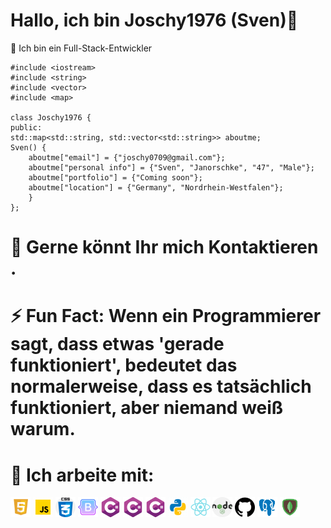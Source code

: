 # Hallo, ich bin Joschy1976 (Sven)👋



 Ich bin ein Full-Stack-Entwickler


    
    #include <iostream>
    #include <string>
    #include <vector>
    #include <map>

    class Joschy1976 {
    public:
    std::map<std::string, std::vector<std::string>> aboutme;
    Sven() {
        aboutme["email"] = {"joschy0709@gmail.com"};
        aboutme["personal info"] = {"Sven", "Janorschke", "47", "Male"};
        aboutme["portfolio"] = {"Coming soon"};
        aboutme["location"] = {"Germany", "Nordrhein-Westfalen"};
        }
    };
# 💬 Gerne könnt Ihr mich Kontaktieren .

# ⚡ Fun Fact: Wenn ein Programmierer sagt, dass etwas 'gerade funktioniert', bedeutet das    	 	           normalerweise, dass es tatsächlich funktioniert, aber niemand weiß warum.

# 🤔 Ich arbeite mit:
   
<div style="display: inline-block;">
    <!-- HTML 5 -->
    <img src="html5.svg" alt="HTML 5" width="32"/>
    <!-- JavaScript -->
    <img src="icons8-javascript.gif" alt="JavaScript" width="32"/>
    <!-- CSS -->
    <img src="css.png" alt="CSS" width="32"/>
    <!-- Bootstrap -->
    <img src="icons8-bootstrap-512.png" alt="Bootstrap" width="32"/>
    <!-- C# -->
    <img src="cis.png" alt="C#" width="32"/>
    <!-- C++ -->
    <img src="cis.png" alt="C++" width="32"/>
    <!-- Java -->
    <img src="cis.png" alt="Java" width="32"/>
    <!-- Python -->
    <img src="icons8-python.gif" alt="Python" width="32"/>
    <!-- React -->
    <img src="icons8-react-native-480.png" alt="React" width="32"/>
    <!-- Node.js -->
    <img src="nodejs.png" alt="Node.js" width="32"/>
    <!-- GitHub -->
    <img src="github.png" alt="GitHub" width="32"/>
    <!-- PostgreSQL -->
    <img src="icons8-postgresql-480.png" alt="PostgreSQL" width="32"/>
    <!-- MongoDB -->
    <img src="icons8-mongodb-480.png" alt="MongoDB" width="32"/>
</div>

